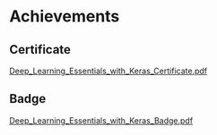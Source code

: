 

# Achievements
## Certificate
[Deep_Learning_Essentials_with_Keras_Certificate.pdf](https://prod-files-secure.s3.us-west-2.amazonaws.com/03e82b26-cccb-4906-bb56-adabcbdc0655/f5cf1405-8a02-49a4-beb6-3d50b033ba6e/Deep_Learning_Essentials_with_Keras_Certificate.pdf?X-Amz-Algorithm=AWS4-HMAC-SHA256&X-Amz-Content-Sha256=UNSIGNED-PAYLOAD&X-Amz-Credential=ASIAZI2LB4666NUSJXQR%2F20250130%2Fus-west-2%2Fs3%2Faws4_request&X-Amz-Date=20250130T062020Z&X-Amz-Expires=3600&X-Amz-Security-Token=IQoJb3JpZ2luX2VjEJb%2F%2F%2F%2F%2F%2F%2F%2F%2F%2FwEaCXVzLXdlc3QtMiJHMEUCIQC0Kc2bi0CHi%2Fffv0ij6g94Mw2ft3XewUjtPPs%2BPZjeHwIgcmaT7xmxtQe5%2BAXEKPuKQbVv7rYs%2FeM%2BSWDwKgft3KwqiAQIn%2F%2F%2F%2F%2F%2F%2F%2F%2F%2F%2FARAAGgw2Mzc0MjMxODM4MDUiDCOgLSG%2F6l1YDZ3l2yrcA5LAOsaN%2BUkAN02IwbMXAm%2BdFeHusy93tQ3NBavLME6tscW%2BWVnHc9T9j0y%2ByTM%2BAFbv5V0kygLz3xgRV8cvmF25XWAVmmS1pgRoGCsR5dnPYKIwhsM7ySeKQkcD20WwCB%2FwP2V%2F0RmCVwrFG2WaNersnDb6TVBkRSBmr3JUicWZQhbVxsSV0BOoGjcp4cmcH8%2BBx%2Bd2XEt7zjntB3TINd72pVHrNXwWnqo4fPnON8zamOf1FR9WAAhl%2BOWber1TUPJDvjtN7Qwp2K%2BdyeLyBaiTc63ZvlmofGFG%2FvEZLnsX6OBoSQNJbcHAMO%2FMmokmtC6NUPqfVabTS71kbzRpkLcIr%2BXoXIXOQvqNLSmmiNPUf3%2BPM0QsxCyjkrZVsFOu7qKXra8VMVwPVoyrsvlL6Jio41ngYbQfC%2BOqxHZs1BoamqFrgxhNHqyChMBRREMU%2B7mxcmNFoep4CunG6XANgwf1jKJDOzSdpSmp0uos1BxxSmSFCKDPu%2FFNxRamUMtRncTutCsaxwI4vG5gcFA73xr%2FMX32RN0i6TNubDNS6Zrv2yM4UY2MB%2BXl7G2DQV5BMo94rfYgTOZHakYAg2hGfjU75mrTB1%2B9WvUWtBUbHYMTYtmlr7KnC5N1pza8MMei7LwGOqUBdJ6GQM8RsGUseitOKAfDJkeg7A8a3hqIEebZ2yDvZt0QhHK6qnWDkDKv7rHiM4pnkwHxiYqN40VRNVtiPVs2gSw3Jav5wcRDqBooOJvegMIg9%2FE8riBikddTGjoEUbbGd7fbaVtlQYtjxdyuUMUvVISVDPXVzzWuzUxIlIdyeIDi89FXTwQXx%2B54ZiXiAZKPm75A7BTEHa%2BlN3TdvPMOyi%2Fkm%2BEZ&X-Amz-Signature=5e0cca9133c1fb584afa2844513bfb3ebaeee907b645e37272d280461eab8740&X-Amz-SignedHeaders=host&x-id=GetObject)
## Badge
[Deep_Learning_Essentials_with_Keras_Badge.pdf](https://prod-files-secure.s3.us-west-2.amazonaws.com/03e82b26-cccb-4906-bb56-adabcbdc0655/5c209097-6d96-477f-a031-edc11aa6225f/Deep_Learning_Essentials_with_Keras_Badge.pdf?X-Amz-Algorithm=AWS4-HMAC-SHA256&X-Amz-Content-Sha256=UNSIGNED-PAYLOAD&X-Amz-Credential=ASIAZI2LB4666NUSJXQR%2F20250130%2Fus-west-2%2Fs3%2Faws4_request&X-Amz-Date=20250130T062020Z&X-Amz-Expires=3600&X-Amz-Security-Token=IQoJb3JpZ2luX2VjEJb%2F%2F%2F%2F%2F%2F%2F%2F%2F%2FwEaCXVzLXdlc3QtMiJHMEUCIQC0Kc2bi0CHi%2Fffv0ij6g94Mw2ft3XewUjtPPs%2BPZjeHwIgcmaT7xmxtQe5%2BAXEKPuKQbVv7rYs%2FeM%2BSWDwKgft3KwqiAQIn%2F%2F%2F%2F%2F%2F%2F%2F%2F%2F%2FARAAGgw2Mzc0MjMxODM4MDUiDCOgLSG%2F6l1YDZ3l2yrcA5LAOsaN%2BUkAN02IwbMXAm%2BdFeHusy93tQ3NBavLME6tscW%2BWVnHc9T9j0y%2ByTM%2BAFbv5V0kygLz3xgRV8cvmF25XWAVmmS1pgRoGCsR5dnPYKIwhsM7ySeKQkcD20WwCB%2FwP2V%2F0RmCVwrFG2WaNersnDb6TVBkRSBmr3JUicWZQhbVxsSV0BOoGjcp4cmcH8%2BBx%2Bd2XEt7zjntB3TINd72pVHrNXwWnqo4fPnON8zamOf1FR9WAAhl%2BOWber1TUPJDvjtN7Qwp2K%2BdyeLyBaiTc63ZvlmofGFG%2FvEZLnsX6OBoSQNJbcHAMO%2FMmokmtC6NUPqfVabTS71kbzRpkLcIr%2BXoXIXOQvqNLSmmiNPUf3%2BPM0QsxCyjkrZVsFOu7qKXra8VMVwPVoyrsvlL6Jio41ngYbQfC%2BOqxHZs1BoamqFrgxhNHqyChMBRREMU%2B7mxcmNFoep4CunG6XANgwf1jKJDOzSdpSmp0uos1BxxSmSFCKDPu%2FFNxRamUMtRncTutCsaxwI4vG5gcFA73xr%2FMX32RN0i6TNubDNS6Zrv2yM4UY2MB%2BXl7G2DQV5BMo94rfYgTOZHakYAg2hGfjU75mrTB1%2B9WvUWtBUbHYMTYtmlr7KnC5N1pza8MMei7LwGOqUBdJ6GQM8RsGUseitOKAfDJkeg7A8a3hqIEebZ2yDvZt0QhHK6qnWDkDKv7rHiM4pnkwHxiYqN40VRNVtiPVs2gSw3Jav5wcRDqBooOJvegMIg9%2FE8riBikddTGjoEUbbGd7fbaVtlQYtjxdyuUMUvVISVDPXVzzWuzUxIlIdyeIDi89FXTwQXx%2B54ZiXiAZKPm75A7BTEHa%2BlN3TdvPMOyi%2Fkm%2BEZ&X-Amz-Signature=389d736d32a51179fa235ba4087ba855c497c148a6103a331a93d00fb0739e10&X-Amz-SignedHeaders=host&x-id=GetObject)
